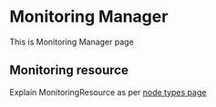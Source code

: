 # Monitoring Manager

This is Monitoring Manager page

## Monitoring resource

Explain MonitoringResource as per [node types page][node_types]


<!--
References
-->

[node_types]:etc/softfire_node_types.yaml
